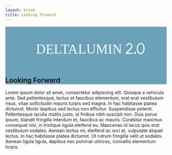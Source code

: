 ```yaml
---
layout: break
title: Looking Forward
---
```

<div id="future" class="section-break section-content" style="background-color:#6ba1b9">
<div class="twoPointOh">
	<svg x="0px" y="0px" viewBox="-50 400 1200 300">
		<g id="dl1">
			<text transform="matrix(1 0 0 1 177.7056 600)" font-size="100">
				<tspan x="0" y="0" fill="#FFFFFF" font-family="'Avenir'">DELTA</tspan>
				<tspan x="312.9" y="0" fill="#FFFFFF" font-family="'AvenirMedium'">LUMIN </tspan>
				<tspan x="660" y="0" fill="#FFFFFF" font-family="'Avenir'"> 1.0</tspan>
			</text>
		</g>
		<g id="scratch">
			<path fill="none" stroke="#67A2B6" stroke-width="30" stroke-miterlimit="10" d="M966.7,611.9c-4.2-11.3,13.9-25.1,8.9-36c-2-6.8-9.1-1.2-9-0.8c-3.7,10.2-7.5,20.4-11.2,30.6c-1,2.7-4.4,9.1-8.8,3.8c-3.7-11.3,0.4-24.4,5.2-35.1c1.7-3.7,3.8-7.1,5.4-10.9c4.1-9.6,12.8-26.5,4-31.5c-5.2-4.5-12.7,1.4-15.1,8.6c-2.3,7.2-2.7,8.6-4.8,15.9c-1.2,4.4-2.4,15.1-4,19.3c-4.6,11.9-5.6,26.3-14.1,35c-4,4.1-8.5-1.3-8.9-2.7c-3.8-16.2,7.7-32.4,11.4-48.6c3.2-14.2,20.9-39.8,11.6-43.6c-6.4-6-15.1,6.2-18.5,14.4c-6,17-10.5,34.4-15.1,51.6c-1.9,7.2-2.9,14.7-5.5,21.5s-9.6,18.8-13.4,14.4c-8.3-7.3-0.4-30.6,4.9-44.9c6-16.2,23.5-45.6,18.1-48.6c-3.4-2.6-7.2,2.3-9.1,6.6c-3.4,7.7-6.9,15.4-10.3,23.2c-2.5,5.7-5.1,11.5-7,17.6c-4.7,15.2-9.7,44.7-19.4,40.8c-7.7-6.3,0.5-23,5.6-36c1.8-4.6,6.7-16.3,8.5-20.9c4.7-12.4,7.9-23.8,7.7-36"/>
			<path fill="none" stroke="#67A2B6" stroke-width="14" stroke-miterlimit="10" d="M944,608.8c-4.2-11.3,13.9-25.1,8.9-36c-2-6.8-9.1-1.2-9-0.8c-3.7,10.2-7.5,20.4-11.2,30.6c-1,2.7-4.4,9.1-8.8,3.8c-3.7-11.3,0.4-24.4,5.2-35.1c1.7-3.7,3.8-7.1,5.4-10.9c4.1-9.6,12.8-26.5,4-31.5c-5.2-4.5-12.7,1.4-15.1,8.6c-2.3,7.2-2.7,8.6-4.8,15.9c-1.2,4.4-2.4,15.1-4,19.3c-4.6,11.9-5.6,26.3-14.1,35c-4,4.1-8.5-1.3-8.9-2.7c-3.8-16.2,7.7-32.4,11.4-48.6c3.2-14.2,20.9-39.8,11.6-43.6c-6.4-6-15.1,6.2-18.5,14.4c-6,17-10.5,34.4-15.1,51.6c-1.9,7.2-2.9,14.7-5.5,21.5c-2.6,6.8-9.6,18.8-13.4,14.4c-8.3-7.3-0.4-30.6,4.9-44.9c6-16.2,23.5-45.6,18.1-48.6c-3.4-2.6-7.2,2.3-9.1,6.6c-3.4,7.7-6.9,15.4-10.3,23.2c-2.5,5.7-5.1,11.5-7,17.6c-4.7,15.2-9.7,44.7-19.4,40.8c-7.7-6.3,0.5-23,5.6-36c1.8-4.6,6.7-16.3,8.5-20.9c4.7-12.4,7.9-23.8,7.7-36"/>
		</g>
		<g id="twoPointO">
			<path id="twoPointOO" fill="none" stroke="#FFFFFF" stroke-width="8" stroke-miterlimit="10" d="M958.5,525.3c-37.1,0-33.6,75-1.7,75C989.8,600.3,990.4,525.3,958.5,525.3z"/>
			<path id="twoPointOPoint" fill="none" stroke="#FFFFFF" stroke-width="8" stroke-miterlimit="10" d="M914.9,591.4c-4.8,0-4.9,7.8,0.2,7.8C920.7,599.2,920.7,591.4,914.9,591.4z"/>
			<path id="twoPointOTwo" fill="none" stroke="#FFFFFF" stroke-width="8" stroke-miterlimit="10" d="M851.3,541.2c24.9-38.1,52.4,1.1,34.1,19.5l-36.8,36.8h-2.7h48.7"/>
		</g>
	</svg>
</div>
<h2>Looking Forward</h2>
</div>

<div class="sectionIntro">
	<p>Lorem ipsum dolor sit amet, consectetur adipiscing elit. Quisque a vehicula ante. Sed pellentesque, lectus et faucibus elementum, erat erat vestibulum risus, vitae sollicitudin mauris turpis sed magna. In hac habitasse platea dictumst. Morbi dapibus sed lectus non efficitur. Suspendisse potenti. Pellentesque iaculis mattis justo, id finibus nibh suscipit non. Duis purus ipsum, blandit fringilla interdum et, faucibus ac mauris. Curabitur maximus consequat nisi, in tristique ligula eleifend eu. Maecenas id lacus quis erat vestibulum sodales. Aenean lectus mi, eleifend ac orci at, vulputate aliquet lectus. In hac habitasse platea dictumst. Ut rutrum fringilla velit ut sodales. Aenean ligula ligula, dapibus nec pulvinar ultrices, convallis elementum turpis.</p>
</div>